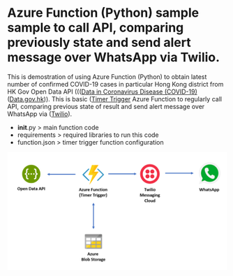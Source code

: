 # Azure Function (Python) sample sample to call API, comparing previously state and send alert message over WhatsApp via Twilio.

This is demostration of using Azure Function (Python) to obtain latest number of confirmed COVID-19 cases in particular Hong Kong district from HK Gov Open Data API ((([Data in Coronavirus Disease (COVID-19)](https://data.gov.hk/en-data/dataset/hk-dh-chpsebcddr-novel-infectious-agent) ([Data.gov.hk](https://data.gov.hk/en/))). This is basic ([Timer Trigger](https://docs.microsoft.com/en-us/azure/azure-functions/functions-bindings-timer?tabs=csharp) Azure Function to regularly call API, comparing previous state of result and send alert message over WhatsApp via ([Twilio](https://www.twilio.com/whatsapp)).

* __init__.py > main function code
* requirements > required libraries to run this code
* function.json > timer trigger function configuration

![alt text](https://github.com/easonlai/azure_function_python_sample_01/blob/master/git-images/diagram1.PNG)